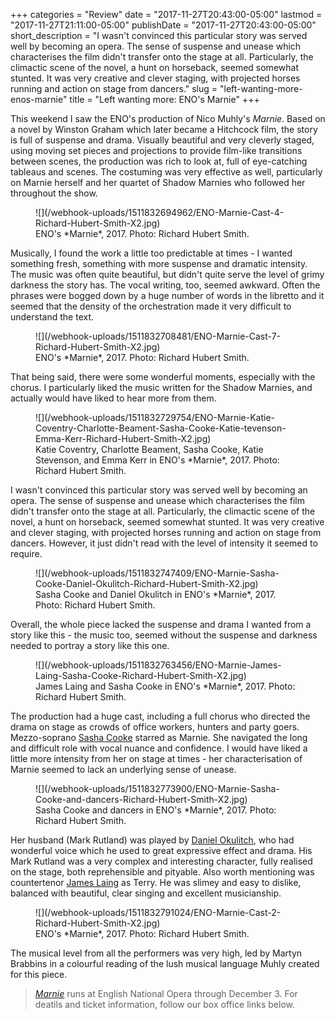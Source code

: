 +++
categories = "Review"
date = "2017-11-27T20:43:00-05:00"
lastmod = "2017-11-27T21:11:00-05:00"
publishDate = "2017-11-27T20:43:00-05:00"
short_description = "I wasn't convinced this particular story was served well by becoming an opera. The sense of suspense and unease which characterises the film didn't transfer onto the stage at all. Particularly, the climactic scene of the novel, a hunt on horseback, seemed somewhat stunted. It was very creative and clever staging, with projected horses running and action on stage from dancers."
slug = "left-wanting-more-enos-marnie"
title = "Left wanting more: ENO&#039;s Marnie"
+++

This weekend I saw the ENO's production of Nico Muhly's *Marnie*. Based on a novel by Winston Graham which later became a Hitchcock film, the story is full of suspense and drama. Visually beautiful and very cleverly staged, using moving set pieces and projections to provide film-like transitions between scenes, the production was rich to look at, full of eye-catching tableaus and scenes. The costuming was very effective as well, particularly on Marnie herself and her quartet of Shadow Marnies who followed her throughout the show.

<figure data-type="image">
![](/webhook-uploads/1511832694962/ENO-Marnie-Cast-4-Richard-Hubert-Smith-X2.jpg)
<figcaption>ENO's *Marnie*, 2017. Photo: Richard Hubert Smith.</figcaption>
</figure>

Musically, I found the work a little too predictable at times - I wanted something fresh, something with more suspense and dramatic intensity. The music was often quite beautiful, but didn't quite serve the level of grimy darkness the story has. The vocal writing, too, seemed awkward. Often the phrases were bogged down by a huge number of words in the libretto and it seemed that the density of the orchestration made it very difficult to understand the text. 

<figure data-type="image">
![](/webhook-uploads/1511832708481/ENO-Marnie-Cast-7-Richard-Hubert-Smith-X2.jpg)
<figcaption>ENO's *Marnie*, 2017. Photo: Richard Hubert Smith.</figcaption>
</figure>

That being said, there were some wonderful moments, especially with the chorus. I particularly liked the music written for the Shadow Marnies, and actually would have liked to hear more from them.

<figure data-type="image">![](/webhook-uploads/1511832729754/ENO-Marnie-Katie-Coventry-Charlotte-Beament-Sasha-Cooke-Katie-tevenson-Emma-Kerr-Richard-Hubert-Smith-X2.jpg)
<figcaption>Katie Coventry, Charlotte Beament, Sasha Cooke, Katie Stevenson, and Emma Kerr in ENO's *Marnie*, 2017. Photo: Richard Hubert Smith.</figcaption>
</figure>
 
I wasn't convinced this particular story was served well by becoming an opera. The sense of suspense and unease which characterises the film didn't transfer onto the stage at all. Particularly, the climactic scene of the novel, a hunt on horseback, seemed somewhat stunted. It was very creative and clever staging, with projected horses running and action on stage from dancers. However, it just didn't read with the level of intensity it seemed to require. 

<figure data-type="image">
![](/webhook-uploads/1511832747409/ENO-Marnie-Sasha-Cooke-Daniel-Okulitch-Richard-Hubert-Smith-X2.jpg)
<figcaption>Sasha Cooke and Daniel Okulitch in ENO's *Marnie*, 2017. Photo: Richard Hubert Smith.</figcaption>
</figure>

Overall, the whole piece lacked the suspense and drama I wanted from a story like this - the music too, seemed without the suspense and darkness needed to portray a story like this one.

<figure data-type="image">
![](/webhook-uploads/1511832763456/ENO-Marnie-James-Laing-Sasha-Cooke-Richard-Hubert-Smith-X2.jpg)
<figcaption>James Laing and Sasha Cooke in ENO's *Marnie*, 2017. Photo: Richard Hubert Smith.</figcaption>
</figure>

The production had a huge cast, including a full chorus who directed the drama on stage as crowds of office workers, hunters and party goers.  Mezzo-soprano [Sasha Cooke](/talking-with-singers-sasha-cooke/) starred as Marnie. She navigated the long and difficult role with vocal nuance and confidence. I would have liked a little more intensity from her on stage at times - her characterisation of Marnie seemed to lack an underlying sense of unease.  

<figure data-type="image">
![](/webhook-uploads/1511832773900/ENO-Marnie-Sasha-Cooke-and-dancers-Richard-Hubert-Smith-X2.jpg)
<figcaption>Sasha Cooke and dancers in ENO's *Marnie*, 2017. Photo: Richard Hubert Smith.</figcaption>
</figure>

Her husband (Mark Rutland) was played by [Daniel Okulitch](/scene/people/daniel-okulitch/), who had wonderful voice which he used to great expressive effect and drama. His Mark Rutland was a very complex and interesting character, fully realised on the stage, both reprehensible and pityable. Also worth mentioning was countertenor [James Laing](/scene/people/james-laing/) as Terry. He was slimey and easy to dislike, balanced with beautiful, clear singing and excellent musicianship. 

<figure data-type="image">
![](/webhook-uploads/1511832791024/ENO-Marnie-Cast-2-Richard-Hubert-Smith-X2.jpg)
<figcaption>ENO's *Marnie*, 2017. Photo: Richard Hubert Smith.</figcaption>
</figure>

The musical level from all the performers was very high, led by Martyn Brabbins in a colourful reading of the lush musical language Muhly created for this piece.

>[*Marnie*](https://www.eno.org/whats-on/marnie/) runs at English National Opera through December 3. For deatils and ticket information, follow our box office links below.
